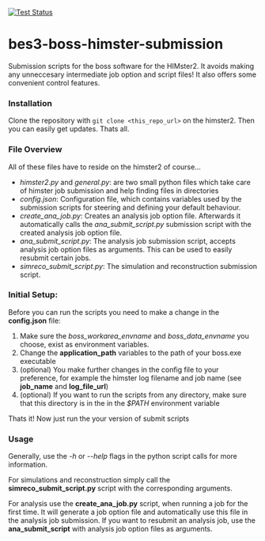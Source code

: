 [![Test Status](https://travis-ci.com/spflueger/bes3-boss-himster-submission.svg?branch=master)](https://travis-ci.com/spflueger/bes3-boss-himster-submission)

# bes3-boss-himster-submission
Submission scripts for the boss software for the HIMster2.
It avoids making any unneccesary intermediate job option and script files! It also offers some convenient control features.

### Installation
Clone the repository with `git clone <this_repo_url>` on the himster2. Then you can easily get updates.
Thats all.

### File Overview
All of these files have to reside on the himster2 of course...
- *himster2.py* and *general.py*: are two small python files which take care of himster job submission and help finding files in directories
- *config.json*: Configuration file, which contains variables used by the submission scripts for steering and defining your default behaviour.
- *create_ana_job.py*: Creates an analysis job option file. Afterwards it automatically calls the *ana_submit_script.py* submission script with the created analysis job option file.
- *ana_submit_script.py*: The analysis job submission script, accepts analysis job option files as arguments. This can be used to easily resubmit certain jobs.
- *simreco_submit_script.py*: The simulation and reconstruction submission script.

### Initial Setup:
Before you can run the scripts you need to make a change in the **config.json** file:
1. Make sure the *boss_workarea_envname* and *boss_data_envname* you choose, exist as
environment variables.
2. Change the **application_path** variables to the path of your boss.exe executable
3. (optional) You make further changes in the config file to your preference, for example the himster log filename and job name (see **job_name** and **log_file_url**)
4. (optional) If you want to run the scripts from any directory, make sure that this 
directory is in the in the *$PATH* environment variable

Thats it! Now just run the your version of submit scripts

### Usage
Generally, use the *-h* or *--help* flags in the python script calls for more information.

For simulations and reconstruction simply call the **simreco_submit_script.py** script with the corresponding arguments.

For analysis use the **create_ana_job.py** script, when running a job for the first time. It will generate a job option file and automatically use this file in the analysis job submission.
If you want to resubmit an analysis job, use the **ana_submit_script** with analysis job option files as arguments.
